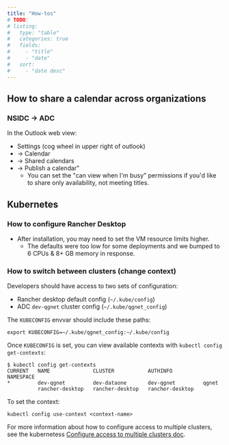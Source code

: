 ```yaml
---
title: "How-tos"
# TODO:
# listing:
#   type: "table"
#   categories: true
#   fields:
#     - "title"
#     - "date"
#   sort:
#     - "date desc"
---
```


## How to share a calendar across organizations

### NSIDC -> ADC

In the Outlook web view:

* Settings (cog wheel in upper right of outlook)
* -> Calendar
* -> Shared calendars
* -> Publish a calendar"
    * You can set the "can view when I'm busy" permissions if you'd like to share only
      availability, not meeting titles.


## Kubernetes

### How to configure Rancher Desktop

* After installation, you may need to set the VM resource limits higher.
    * The defaults were too low for some deployments and we bumped to 6 CPUs & 8+ GB
      memory in response.

### How to switch between clusters (change context)

Developers should have access to two sets of configuration:

* Rancher desktop default config (`~/.kube/config`)
* ADC `dev-qgnet` cluster config (`~/.kube/qgnet_config`)

The `KUBECONFIG` envvar should include these paths:

```
export KUBECONFIG=~/.kube/qgnet_config:~/.kube/config
```

Once `KUBECONFIG` is set, you can view available contexts with `kubectl config
get-contexts`:

```
$ kubectl config get-contexts
CURRENT   NAME              CLUSTER           AUTHINFO          NAMESPACE
*         dev-qgnet         dev-dataone       dev-qgnet         qgnet
          rancher-desktop   rancher-desktop   rancher-desktop
```

To set the context:

```
kubectl config use-context <context-name>
```

For more information about how to configure access to multiple clusters, see the
kubernetess [Configure access to multiple clusters
doc](https://kubernetes.io/docs/tasks/access-application-cluster/configure-access-multiple-clusters/).
